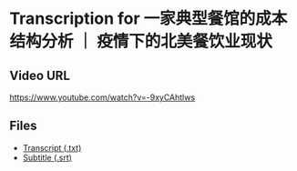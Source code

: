 # Transcription for 一家典型餐馆的成本结构分析 ｜ 疫情下的北美餐饮业现状
## Video URL
https://www.youtube.com/watch?v=-9xyCAhtlws
 
## Files
- [Transcript (.txt)](./transcript.txt)
- [Subtitle (.srt)](./transcript.srt)
